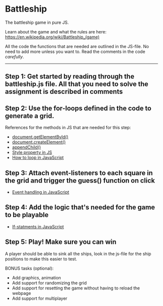 # Battleship

The battleship game in pure JS.

Learn about the game and what the rules are here: https://en.wikipedia.org/wiki/Battleship_(game)

All the code the functions that are needed are outlined in the JS-file. No need to add more unless you want to. Read the comments in the code *carefully*.

---

## Step 1: Get started by reading through the battleship.js file. All that you need to solve the assignment is described in comments

## Step 2: Use the for-loops defined in the code to generate a grid.

References for the methods in JS that are needed for this step:

- [document.getElementById()](https://developer.mozilla.org/en-US/docs/Web/API/Document/getElementById)
- [document.createElement()](https://developer.mozilla.org/en-US/docs/Web/API/Document/createElement)
- [appendChild()](https://developer.mozilla.org/en-US/docs/Web/API/Node/appendChild)
- [Style property in JS](https://developer.mozilla.org/en-US/docs/Web/API/HTMLElement/style)
- [How to loop in JavaScript](https://developer.mozilla.org/en-US/docs/Web/JavaScript/Guide/Loops_and_iteration)

## Step 3: Attach event-listeners to each square in the grid and trigger the guess() function on click
- [Event handling in JavaScript](https://developer.mozilla.org/en-US/docs/Learn/JavaScript/Building_blocks/Events)

## Step 4: Add the logic that's needed for the game to be playable
- [If-statments in JavaScript](https://developer.mozilla.org/en-US/docs/Web/JavaScript/Reference/Statements/if...else)

## Step 5: Play! Make sure you can win
A player should be able to sink all the ships, look in the js-file for the ship positions to make this easier to test.

BONUS tasks (optional):

- Add graphics, animation
- Add support for randomizing the grid
- Add support for resetting the game without having to reload the webpage
- Add support for multiplayer
